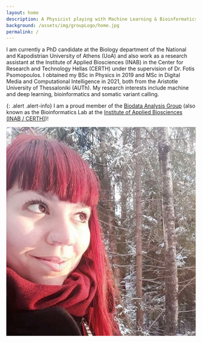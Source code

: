 ```yaml
---
layout: home
description: A Physicist playing with Machine Learning & Bioinformatics
background: /assets/img/groupLogo/home.jpg
permalink: /
---
```



I am currently a PhD candidate at the Biology department of the National and Kapodistrian University of Athens (UoA) and also work as a research assistant at the Institute of Applied Biosciences (INAB) in the Center for Research and Technology Hellas (CERTH) under the supervision of Dr. Fotis Psomopoulos. I obtained my BSc in Physics in 2019 and MSc in Digital Media and Computational Intelligence in 2021, both from the Aristotle University of Thessaloniki (AUTh). 
My research interests include machine and deep learning, bioinformatics and somatic variant calling.




{: .alert .alert-info}
I am a proud member of the [Biodata Analysis Group](https://biodataanalysisgroup.github.io/) (also known as the Bioinformatics Lab at the [Institute of Applied Biosciences (INAB / CERTH)](https://inab.certh.gr/))! 
    


![Me](/assets/img/team/sfragkoul.jpg "Photo taken in Espoo, Finland")
